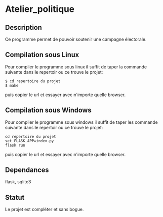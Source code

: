 # Atelier_politique

## Description

Ce programme permet de pouvoir soutenir une campagne électorale.

## Compilation sous Linux

Pour compiler le programme sous linux il suffit de taper la commande suivante dans le repertoir ou ce trouve le projet:

~~~
$ cd repertoire du projet
$ make
~~~

puis copier le url et essayer avec n'importe quelle browser.

## Compilation sous Windows

Pour compiler le programme sous windows il suffit de taper les commande suivante dans le repertoir ou ce trouve le projet:

~~~
cd repertoire du projet
set FLASK_APP=index.py
flask run
~~~

puis copier le url et essayer avec n'importe quelle browser.

## Dependances

flask, sqlite3

## Statut

Le projet est compléter et sans bogue.
